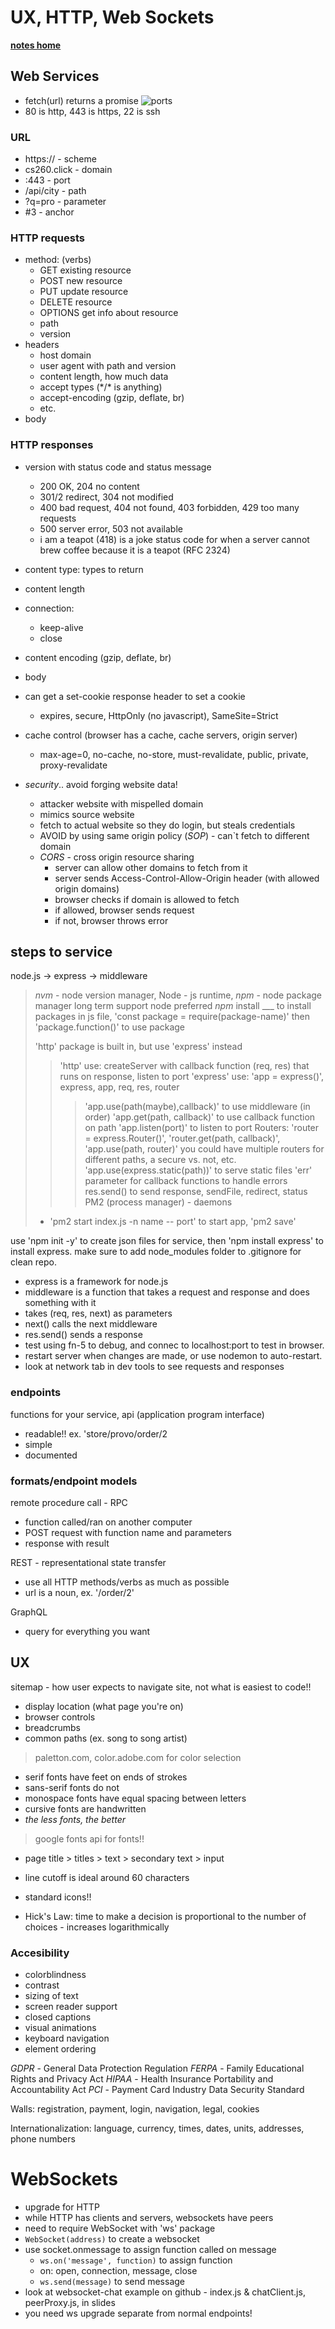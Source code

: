 # UX, HTTP, Web Sockets
[**notes home**](../notes.md)

## Web Services
* fetch(url) returns a promise
![ports](https://raw.githubusercontent.com/webprogramming260/.github/main/profile/webServices/ports/webServicesPorts.jpg)
* 80 is http, 443 is https, 22 is ssh

### URL
*  https:// - scheme
*  cs260.click - domain
*  :443 - port
*  /api/city - path
*  ?q=pro - parameter
*  #3 - anchor

### HTTP requests
* method: (verbs)
  * GET existing resource
  * POST new resource
  * PUT update resource
  * DELETE resource
  * OPTIONS get info about resource
  * path
  * version
* headers
  * host domain
  * user agent with path and version
  * content length, how much data
  * accept types (\*/\* is anything)
  * accept-encoding (gzip, deflate, br)
  * etc.
* body 

### HTTP responses
* version with status code and status message
  * 200 OK, 204 no content
  * 301/2 redirect, 304 not modified
  * 400 bad request, 404 not found, 403 forbidden, 429 too many requests
  * 500 server error, 503 not available
  * i am a teapot (418) is a joke status code for when a server cannot brew coffee because it is a teapot (RFC 2324) 
* content type: types to return
* content length
* connection:
  * keep-alive
  * close
* content encoding (gzip, deflate, br)
* body

* can get a set-cookie response header to set a cookie
  * expires, secure, HttpOnly (no javascript), SameSite=Strict
* cache control (browser has a cache, cache servers, origin server)
    * max-age=0, no-cache, no-store, must-revalidate, public, private, proxy-revalidate

* _security_.. avoid forging website data!
  * attacker website with mispelled domain
  * mimics source website
  * fetch to actual website so they do login, but steals credentials
  * AVOID by using same origin policy (*SOP*) - can`t fetch to different domain
  * *CORS* - cross origin resource sharing
    * server can allow other domains to fetch from it
    * server sends Access-Control-Allow-Origin header (with allowed origin domains)
    * browser checks if domain is allowed to fetch
    * if allowed, browser sends request
    * if not, browser throws error

## steps to service
node.js -> express -> middleware

>
> *nvm* - node version manager, Node - js runtime, *npm* - node package manager
> long term support node preferred
> *npm* install ___ to install packages
> in js file, 'const package = require(package-name)' then 'package.function()' to use package
>
> 'http' package is built in, but use 'express' instead
> > 'http' use: createServer with callback function (req, res) that runs on response, listen to port
> > 'express' use: 'app = express()', express, app, req, res, router
> > > 'app.use(path(maybe),callback)' to use middleware (in order)
> > > 'app.get(path, callback)' to use callback function on path
> > > 'app.listen(port)' to listen to port
> > Routers: 'router = express.Router()', 'router.get(path, callback)', 'app.use(path, router)'
> > you could have multiple routers for different paths, a secure vs. not, etc.
> > 'app.use(express.static(path))' to serve static files
> > 'err' parameter for callback functions to handle errors
> > res.send() to send response, sendFile, redirect, status
>  PM2 (process manager) - daemons
>  * 'pm2 start index.js -n name -- port' to start app, 'pm2 save'
>  

use 'npm init -y' to create json files for service, then 'npm install express' to install express. make sure to add node_modules folder to .gitignore for clean repo.

* express is a framework for node.js
* middleware is a function that takes a request and response and does something with it
 * takes (req, res, next) as parameters
  * next() calls the next middleware
  * res.send() sends a response
* test using fn-5 to debug, and connec to localhost:port to test in browser.
* restart server when changes are made, or use nodemon to auto-restart.
* look at network tab in dev tools to see requests and responses

### endpoints
functions for your service, api (application program interface)
* readable!! ex. 'store/provo/order/2
* simple
* documented

### formats/endpoint models
remote procedure call - RPC
* function called/ran on another computer
* POST request with function name and parameters
* response with result

REST - representational state transfer
* use all HTTP methods/verbs as much as possible
* url is a noun, ex. '/order/2'

GraphQL
* query for everything you want


## UX
sitemap - how user expects to navigate site, not what is easiest to code!!

* display location (what page you're on)
* browser controls
* breadcrumbs 
* common paths (ex. song to song artist)

> paletton.com, color.adobe.com for color selection

* serif fonts have feet on ends of strokes
* sans-serif fonts do not
* monospace fonts have equal spacing between letters
* cursive fonts are handwritten
* *the less fonts, the better*

>  google fonts api for fonts!!

* page title > titles > text > secondary text > input
* line cutoff is ideal around 60 characters
* standard icons!!

* Hick's Law: time to make a decision is proportional to the number of choices - increases logarithmically

### Accesibility
* colorblindness
* contrast
* sizing of text
* screen reader support
* closed captions
* visual animations
* keyboard navigation
* element ordering

*GDPR* - General Data Protection Regulation
*FERPA* - Family Educational Rights and Privacy Act
*HIPAA* - Health Insurance Portability and Accountability Act
*PCI* - Payment Card Industry Data Security Standard

Walls: registration, payment, login, navigation, legal, cookies

Internationalization: language, currency, times, dates, units, addresses, phone numbers

# WebSockets
* upgrade for HTTP
* while HTTP has clients and servers, websockets have peers
* need to require WebSocket with 'ws' package
* `WebSocket(address)` to create a websocket
* use socket.onmessage to assign function called on message
  * `ws.on('message', function)` to assign function
  * on: open, connection, message, close
  * `ws.send(message)` to send message
* look at websocket-chat example on github - index.js & chatClient.js, peerProxy.js, in slides
* you need ws upgrade separate from normal endpoints!

